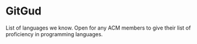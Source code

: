 # GitGud
List of languages we know. Open for any ACM members to give their list of proficiency in programming languages.

